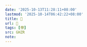 ```yaml
---
date: '2025-10-13T11:28:11+08:00'
lastmod: '2025-10-14T06:42:22+08:00'
title: 󰛸
url: 󰛸
tags: [僚]
src: GHZR
note:
---
```

